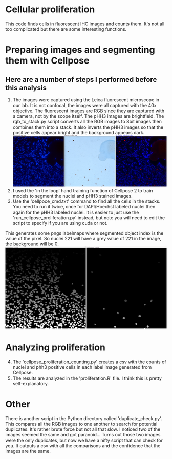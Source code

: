 # Cellular proliferation
This code finds cells in fluorescent IHC images and counts them. It's not all too complicated but there are some interesting
functions.

# Preparing images and segmenting them with Cellpose
## Here are a number of steps I performed before this analysis
1. The images were captured using the Leica fluorescent microscope in our lab. It is not confocal, the images were all captured
with the 40x objective. The fluorescent images are RGB since they are captured with a camera, not by the scope itself.
The pHH3 images are brightfield. The rgb_to_stack.py script converts all the RGB images to 8bit images then combines them into
a stack. It also inverts the pHH3 images so that the positive cells appear bright and the background appears dark.
![convert rgb to 8bit stack](/Readme_images/phh3_rgb_to_stack.png)
2. I used the 'in the loop' hand training function of Cellpose 2 to train models to segment the nuclei and pHH3 stained images.
3. Use the 'cellpoce_cmd.txt' command to find all the cells in the stacks. You need to run it twice, once for DAPI/Hoechst
labeled nuclei then again for the pHH3 labeled nuclei. It is easier to just use the 'run_cellpose_proliferation.py' instead, but
note you will need to edit the script to specify if you are using cuda or not.

This generates some pngs labelmaps where segmented object index
is the value of the pixel. So nuclei 221 will have a grey value of 221 in the image, the background will be 0.
![cellpose output](/Readme_images/proliferation_cellpose.png)

# Analyzing proliferation
4. The 'cellpose_proliferation_counting.py' creates a csv with the counts of nuclei and phh3 positive cells in each label 
image generated from Cellpose.
5. The results are analyzed in the 'proliferation.R' file. I think this is pretty self-explanatory.

# Other
There is another script in the Python directory called 'duplicate_check.py'. This compares all the RGB images to one another
to search for potential duplicates. It's rather brute force but not all that slow. I noticed two of the images seemed the
same and got paranoid... Turns out those two images were the only duplicates, but now we have a nifty script that can check for you.
It outputs a csv with all the comparisons and the confidence that the images are the same.